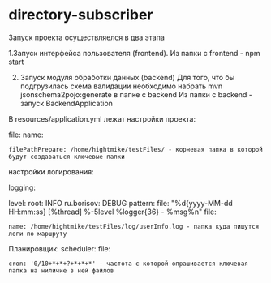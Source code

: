 # directory-subscriber
Запуск проекта осуществляелся в два этапа

1.Запуск интерфейса пользователя (frontend).
Из папки с frontend - npm start

2. Запуск модуля обработки данных (backend)
Для того, что бы подгрузилась схема валидации необходимо набрать mvn jsonschema2pojo:generate в папке с backend
Из папки с backend - запуск BackendApplication

В resources/application.yml лежат настройки проекта:

file:
  name:
  
    filePathPrepare: /home/hightmike/testFiles/ - корневая папка в которой будут создаваться ключевые папки
    
настройки логирования:

logging:

  level:
    root: INFO
    ru.borisov: DEBUG
  pattern:
    file: "%d{yyyy-MM-dd HH:mm:ss} [%thread] %-5level %logger{36} - %msg%n"
  file:
  
    name: /home/hightmike/testFiles/log/userInfo.log - папка куда пишутся логи по маршруту
    
Планировщик:
 scheduler:
  file:
  
    cron: '0/10+*+*+?+*+*+*' - частота с которой опрашивается ключевая папка на ниличие в ней файлов
